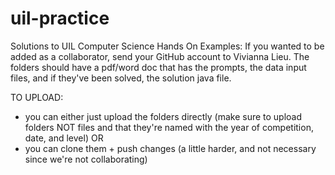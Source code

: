 # uil-practice
Solutions to UIL Computer Science Hands On Examples: 
If you wanted to be added as a collaborator, send your GitHub account to Vivianna Lieu. The folders should have a pdf/word doc that has the prompts, the data input files,
and if they've been solved, the solution java file.

TO UPLOAD:
- you can either just upload the folders directly (make sure to upload folders NOT files and that they're named with the year of competition, date, and level) OR
- you can clone them + push changes (a little harder, and not necessary since we're not collaborating)

